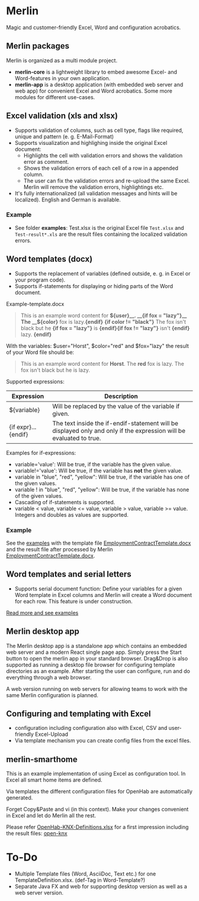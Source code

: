 # Merlin
Magic and customer-friendly Excel, Word and configuration acrobatics.

## Merlin packages
Merlin is organized as a multi module project.
* __merlin-core__ is a lightweight library to embed
awesome Excel- and Word-features in your own application.
* __merlin-app__ is a desktop application (with embedded web server and web app) for convenient Excel and Word acrobatics.
Some more modules for different use-cases.

## Excel validation (xls and xlsx)
* Supports validation of columns, such as cell type, flags like required, unique and pattern (e. g. E-Mail-Format)
* Supports visualization and highlighing inside the original Excel document:
  * Highlights the cell with validation errors and shows the validation error as comment.
  * Shows the validation errors of each cell of a row in a appended column.
  * The user can fix the validation errors and re-upload the same Excel. Merlin will remove the validation errors, highlightings etc.
* It's fully internationalized (all validation messages and hints will be localized). English and German is available.

### Example
* See folder __examples__: Test.xlsx is the original Excel file ```Test.xlsx``` and ```Test-result*.xls``` are the result files containing the localized validation errors.

## Word templates (docx) 
* Supports the replacement of variables (defined outside, e. g. in Excel or your program code).
* Supports if-statements for displaying or hiding parts of the Word document.

Example-template.docx
> This is an example word content for __${user}__.
> __{if fox = "lazy"}__ The __${color}__ fox is lazy.__{endif}__
> __{if color != "black"}__ The fox isn't black but he __{if fox = "lazy"}__ is __{endif}{if fox != "lazy"}__ isn't __{endif}__ lazy.
> __{endif}__

With the variables: $user="Horst", $color="red" and $fox="lazy" the result of your Word file should be:
> This is an example word content for __Horst__.
> The __red__ fox is lazy.
> The fox isn't black but he is lazy.

Supported expressions:

| Expression | Description |
|------------|-------------|
|${variable}|Will be replaced by the value of the variable if given.|
|{if expr}...{endif}|The text inside the if-endif-statement will be displayed only and only if the expression will be evaluated to true.

Examples for if-expressions:
* variable='value': Will be true, if the variable has the given value.
* variable!='value': Will be true, if the variable has __not__ the given value.
* variable in "blue", "red", "yellow": Will be true, if the variable has one of the given values.
* variable ! in "blue", "red", "yellow": Will be true, if the variable has none of the given values.
* Cascading of if-statements is supported.
* variable < value, variable <= value, variable > value, variable >= value. Integers and doubles as values are supported.

### Example
See the [examples](https://github.com/kreinhard/merlin/tree/master/examples/templates) with the template file [EmploymentContractTemplate.docx](https://github.com/kreinhard/merlin/raw/master/examples/templates/EmploymentContractTemplate.docx)
and the result file after processed by Merlin [EmploymentContractTemplate.docx](https://github.com/kreinhard/merlin/raw/master/examples/templates/EmploymentContract-Berta.docx).

## Word templates and serial letters
* Supports serial document function: Define your variables for a given Word template in Excel columns and
Merlin will create a Word document for each row.
This feature is under construction.

[Read more and see examples](./merlin-core)

## Merlin desktop app
The Merlin desktop app is a standalone app which contains an embedded web server and a modern React single page app.
Simply press the Start button to open the merlin app in your standard browser.
Drag&Drop is also supported as running a desktop file browser for configuring template directories as an example.
After starting the user can configure, run and do everything through a web browser.

A web version running on web servers for allowing teams to work with the same Merlin configuration is planned.

## Configuring and templating with Excel
* configuration including configuration also with Excel, CSV and user-friendly Excel-Upload
* Via template mechanism you can create config files from the excel files.

## merlin-smarthome
This is an example implementation of using Excel as configuration tool. In Excel all smart home items are defined.

Via templates the different configuration files for OpenHab are automatically generated.

Forget Copy&Paste and vi (in this context). Make your changes convenient in Excel and let do Merlin all the rest.

Please refer [OpenHab-KNX-Definitions.xlsx](https://github.com/kreinhard/merlin/raw/master/merlin-smarthome/examples/openhab-knx/OpenHab-KNX-Definitions.xlsx) for a first impression including the
result files: [open-knx](https://github.com/kreinhard/merlin/tree/master/merlin-smarthome/examples/openhab-knx)

# To-Do
* Multiple Template files (Word, AsciiDoc, Text etc.) for one TemplateDefinition.xlsx. (def-Tag in Word-Template?)
* Separate Java FX and web for supporting desktop version as well as a web server version.